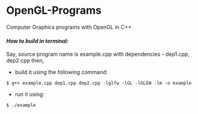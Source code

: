 # OpenGL-Programs
Computer Graphics programs with OpenGL in C++

#### *How to build in terminal:*
Say, source program name is example.cpp with dependencies - dep1.cpp, dep2.cpp then,
- build it using the following command:
```
$ g++ example.cpp dep1.cpp dep2.cpp -lglfw -lGL -lGLEW -lm -o example
```
- run it using:
```
$ ./example
```
